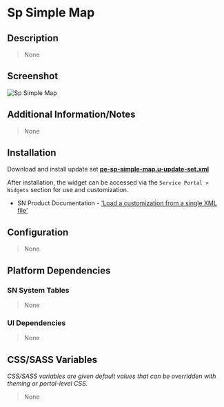 # Sp Simple Map

## Description

> None

## Screenshot

![Sp Simple Map](https://raw.githubusercontent.com/platform-experience/serviceportal-widget-library/master/src/pe-sp-simple-map/images/pe-sp-simple-map.png)

## Additional Information/Notes

> None

## Installation

Download and install update set **[pe-sp-simple-map.u-update-set.xml](https://github.com/platform-experience/serviceportal-widget-library/blob/master/src/pe-sp-simple-map/pe-sp-simple-map.u-update-set.xml)**

After installation, the widget can be accessed via the `Service Portal > Widgets` section for use and customization.

* SN Product Documentation - ['Load a customization from a single XML file'](https://docs.servicenow.com/bundle/kingston-application-development/page/build/system-update-sets/task/t_SaveAnUpdateSetAsAnXMLFile.html)

## Configuration

> None

## Platform Dependencies

### SN System Tables

> None

### UI Dependencies

> None

## CSS/SASS Variables

_CSS/SASS variables are given default values that can be overridden with theming or portal-level CSS._

> None

